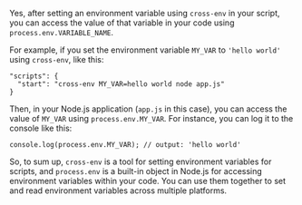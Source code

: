 Yes, after setting an environment variable using `cross-env` in your script, you can access the value of that variable in your code using `process.env.VARIABLE_NAME`.

For example, if you set the environment variable `MY_VAR` to `'hello world'` using `cross-env`, like this:

```
"scripts": {
  "start": "cross-env MY_VAR=hello world node app.js"
}
```

Then, in your Node.js application (`app.js` in this case), you can access the value of `MY_VAR` using `process.env.MY_VAR`. For instance, you can log it to the console like this:

```
console.log(process.env.MY_VAR); // output: 'hello world'
```

So, to sum up, `cross-env` is a tool for setting environment variables for scripts, and `process.env` is a built-in object in Node.js for accessing environment variables within your code. You can use them together to set and read environment variables across multiple platforms.
